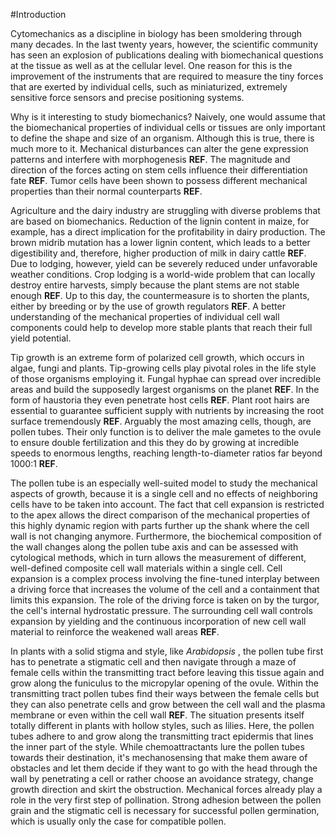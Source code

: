 #Introduction

Cytomechanics as a discipline in biology has been smoldering through many decades. In the last twenty years, however, the scientific community has seen an explosion of publications dealing with biomechanical questions at the tissue as well as at the cellular level. One reason for this is the improvement of the instruments that are required to measure the tiny forces that are exerted by individual cells, such as miniaturized, extremely sensitive force sensors and precise positioning systems.

Why is it interesting to study biomechanics? Naively, one would assume that the biomechanical properties of individual cells or tissues are only important to define the shape and size of an organism. Although this is true, there is much more to it. Mechanical disturbances can alter the gene expression patterns and interfere with morphogenesis **REF**. The magnitude and direction of the forces acting on stem cells influence their differentiation fate **REF**. Tumor cells have been shown to possess different mechanical properties than their normal counterparts **REF**.

Agriculture and the dairy industry are struggling with diverse problems that are based on biomechanics. Reduction of the lignin content in maize, for example, has a direct implication for the profitability in dairy production. The brown midrib mutation has a lower lignin content, which leads to a better digestibility and, therefore, higher production of milk in dairy cattle **REF**. Due to lodging, however, yield can be severely reduced under unfavorable weather conditions. Crop lodging is a world-wide problem that can locally destroy entire harvests, simply because the plant stems are not stable enough **REF**. Up to this day, the countermeasure is to shorten the plants, either by breeding or by the use of growth regulators **REF**. A better understanding of the mechanical properties of individual cell wall components could help to develop more stable plants that reach their full yield potential.

Tip growth is an extreme form of polarized cell growth, which occurs in algae, fungi and plants. Tip-growing cells play pivotal roles in the life style of those organisms employing it. Fungal hyphae can spread over incredible areas and build the supposedly largest organisms on the planet **REF**. In the form of haustoria they even penetrate host cells **REF**. Plant root hairs are essential to guarantee sufficient supply with nutrients by increasing the root surface tremendously **REF**. Arguably the most amazing cells, though, are pollen tubes. Their only function is to deliver the male gametes to the ovule to ensure double fertilization and this they do by growing at incredible speeds to enormous lengths, reaching length-to-diameter ratios far beyond 1000:1 **REF**.

The pollen tube is an especially well-suited model to study the mechanical aspects of growth, because it is a single cell and no effects of neighboring cells have to be taken into account. The fact that cell expansion is restricted to the apex allows the direct comparison of the mechanical properties of this highly dynamic region with parts further up the shank where the cell wall is not changing anymore. Furthermore, the biochemical composition of the wall changes along the pollen tube axis and can be assessed with cytological methods, which in turn allows the measurement of different, well-defined composite cell wall materials within a single cell. Cell expansion is a complex process involving the fine-tuned interplay between a driving force that increases the volume of the cell and a containment that limits this expansion. The role of the driving force is taken on by the turgor, the cell's internal hydrostatic pressure. The surrounding cell wall controls expansion by yielding and the continuous incorporation of new cell wall material to reinforce the weakened wall areas **REF**.

In plants with a solid stigma and style, like *Arabidopsis* , the pollen tube first has to penetrate a stigmatic cell and then navigate through a maze of female cells within the transmitting tract before leaving this tissue again and grow along the funiculus to the micropylar opening of the ovule. Within the transmitting tract pollen tubes find their ways between the female cells but they can also penetrate cells and grow between the cell wall and the plasma membrane or even within the cell wall **REF**. The situation presents itself totally different in plants with hollow styles, such as lilies. Here, the pollen tubes adhere to and grow along the transmitting tract epidermis that lines the inner part of the style. While chemoattractants lure the pollen tubes towards their destination, it's mechanosensing that make them aware of obstacles and let them decide if they want to go with the head through the wall by penetrating a cell or rather choose an avoidance strategy, change growth direction and skirt the obstruction. Mechanical forces already play a role in the very first step of pollination. Strong adhesion between the pollen grain and the stigmatic cell is necessary for successful pollen germination, which is usually only the case for compatible pollen. 